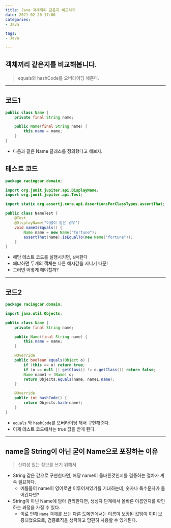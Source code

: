 ```yaml
---
title: Java 객체끼리 같은지 비교하기
date: 2021-02-20-17:00
categories:
- Java

tags:
- Java

---
```


## 객체끼리 같은지를 비교해봅니다.
> equals와 hashCode를 오버라이딩 해준다.

---

## 코드1

```java
public class Name {
    private final String name;

    public Name(final String name) {
        this.name = name;
    }
}
```

- 다음과 같은 Name 클래스를 정의했다고 해보자.


## 테스트 코드

```java
package racingcar.domain;

import org.junit.jupiter.api.DisplayName;
import org.junit.jupiter.api.Test;

import static org.assertj.core.api.AssertionsForClassTypes.assertThat;

public class NameTest {
    @Test
    @DisplayName("이름이 같은 경우")
    void nameIsEquals() {
        Name name = new Name("fortune");
        assertThat(name).isEqualTo(new Name("fortune"));
    }
}
```

- 해당 테스트 코드를 실행시키면, `실패`한다
- 왜냐하면 두개의 객체는 다른 해시값을 지니기 때문!
- 그러면 어떻게 해야할까?

---

## 코드2

```java
package racingcar.domain;

import java.util.Objects;

public class Name {
    private final String name;

    public Name(final String name) {
        this.name = name;
    }

    @Override
    public boolean equals(Object o) {
        if (this == o) return true;
        if (o == null || getClass() != o.getClass()) return false;
        Name name1 = (Name) o;
        return Objects.equals(name, name1.name);
    }

    @Override
    public int hashCode() {
        return Objects.hash(name);
    }
}
```

- `equals` 와 `hashCode`를 오버라이딩 해서 구현해준다.
- 이제 테스트 코드에서는 true 값을 받게 된다.

---

## name을 String이 아닌 굳이 Name으로 포장하는 이유
> 신뢰성 있는 정보를 쓰기 위해서

- String 같은 값으로 구현한다면, 해당 name이 올바른것인지를 검증하는 절차가 계속 필요하다.
  - 예를들어 name이 영어로만 이루어져있기를 기대하는데, 숫자나 특수문자가 들어간다면? 
- String이 아닌 Name에 담아 관리한다면, 생성자 단계에서 올바른 이름인지를 확인하는 과정을 가질 수 있다.
  - 이로 인해 `Name` 객체를 쓰는 다른 도메인에서는 이름이 보장된 값임이 이미 보증되었으므로, 검증로직을 생략하고 맘편히 사용할 수 있게된다.